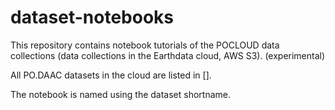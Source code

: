 # dataset-notebooks
This repository contains notebook tutorials of the POCLOUD data collections (data collections in the Earthdata cloud, AWS S3). (experimental)

All PO.DAAC datasets in the cloud are listed in []. 

The notebook is named using the dataset shortname. 
